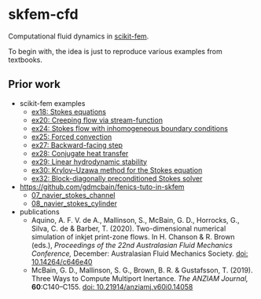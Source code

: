 # skfem-cfd

Computational fluid dynamics in [scikit-fem](https://github.com/kinnala/scikit-fem).

To begin with, the idea is just to reproduce various examples from textbooks.

## Prior work

* scikit-fem examples
  * [ex18: Stokes equations](https://scikit-fem.readthedocs.io/en/latest/listofexamples.html#example-18-stokes-equations)
  * [ex20: Creeping flow via stream-function](https://scikit-fem.readthedocs.io/en/latest/listofexamples.html#example-20-creeping-flow-via-stream-function)
  * [ex24: Stokes flow with inhomogeneous boundary conditions](https://scikit-fem.readthedocs.io/en/latest/listofexamples.html#example-24-stokes-flow-with-inhomogeneous-boundary-conditions)
  * [ex25: Forced convection](https://scikit-fem.readthedocs.io/en/latest/listofexamples.html#example-25-forced-convection)
  * [ex27: Backward-facing step](https://scikit-fem.readthedocs.io/en/latest/listofexamples.html#example-27-backward-facing-step)
  * [ex28: Conjugate heat transfer](https://scikit-fem.readthedocs.io/en/latest/listofexamples.html#example-28-conjugate-heat-transfer)
  * [ex29: Linear hydrodynamic stability](https://scikit-fem.readthedocs.io/en/latest/listofexamples.html#example-29-linear-hydrodynamic-stability)
  * [ex30: Krylov–Uzawa method for the Stokes equation](https://scikit-fem.readthedocs.io/en/latest/listofexamples.html#example-30-krylov-uzawa-method-for-the-stokes-equation)
  * [ex32: Block-diagonally preconditioned Stokes solver](https://scikit-fem.readthedocs.io/en/latest/listofexamples.html#example-32-block-diagonally-preconditioned-stokes-solver)
* https://github.com/gdmcbain/fenics-tuto-in-skfem
  * [07_navier_stokes_channel](https://github.com/gdmcbain/fenics-tuto-in-skfem/tree/master/07_navier_stokes_channel)
  * [08_navier_stokes_cylinder](https://github.com/gdmcbain/fenics-tuto-in-skfem/tree/main/08_navier_stokes_cylinder)
* publications
  *  Aquino, A. F. V. de A., Mallinson, S., McBain, G. D., Horrocks, G., Silva, C. de & Barber, T. (2020). Two-dimensional numerical simulation of inkjet print-zone flows. In H. Chanson & R. Brown (eds.), *Proceedings of the 22nd Australasian Fluid Mechanics Conference,* December: Australasian Fluid Mechanics Society. [doi: 10.14264/c646e40](https://doi.org/10.14264%2fc646e40)
  *  McBain, G. D., Mallinson, S. G., Brown, B. R. & Gustafsson, T. (2019). Three Ways to Compute Multiport Inertance. *The ANZIAM Journal,* **60**:C140–C155. [doi: 10.21914/anziamj.v60i0.14058](https://doi.org/10.21914/anziamj.v60i0.14058)

